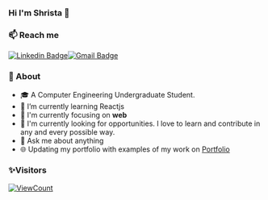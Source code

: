 ### Hi I'm Shrista 👋

### 📫 Reach me
[![Linkedin Badge](https://img.shields.io/badge/-Isha_Gupta-blue?style=flat-square&logo=Linkedin&logoColor=white&link=https://www.linkedin.com/in/shrista-baruah//)](https://www.linkedin.com/in/shrista-baruah/)[![Gmail Badge](https://img.shields.io/badge/-eternalshrista@gmail.com-c14438?style=flat-square&logo=Gmail&logoColor=white&link=mailto:eternalshrista@gmail.com)](mailto:eternalshrista@gmail.com@gmail.com)


### 🚀 About

- 🎓 A Computer Engineering Undergraduate Student.
- 🌱 I’m currently learning Reactjs
- 👀 I'm currently focusing on **web**
- 🤔 I'm currently looking for opportunities. I love to learn and contribute in any and every possible way.
- 💬 Ask me about anything
- 🌐 Updating my portfolio with examples of my work on <a href="https://shrista-site.netlify.app/">Portfolio</a>

### ✨Visitors
[![ViewCount](https://views.whatilearened.today/views/github/shristabaruah/shristabaruah.svg?cache=remove)](#)
